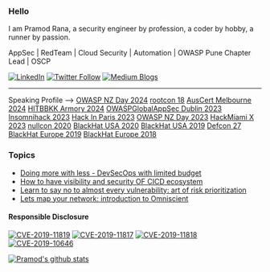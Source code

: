 ### Hello
I am Pramod Rana, a security engineer by profession, a coder by hobby, a runner by passion. 

AppSec | RedTeam | Cloud Security | Automation | OWASP Pune Chapter Lead | OSCP

[![LinkedIn](https://img.shields.io/badge/linkedin-%230077B5.svg?&style=for-the-badge&logo=linkedin&logoColor=white)](https://www.linkedin.com/in/pramod-rana-696ba062/) 
[![Twitter Follow](https://img.shields.io/twitter/follow/IAmVarchashva?style=social)](https://twitter.com/IAmVarchashva)
[![Medium Blogs](https://img.shields.io/badge/Blogs-%23577284.svg?&style=for-the-badge&logo=medium&logoColor=white)](https://medium.com/@rana.miet)

-------------------------------------
Speaking Profile --> 
[OWASP NZ Day 2024](https://appsec.org.nz/assets/presentations/conference-2024/Rana--Doing_More_with_Less.pdf)
[rootcon 18](https://www.rootcon.org/html/rc18/talks#visibility_and_security_cicd_ecosystem)
[AusCert Melbourne 2024](https://melbourne2024.cyberconference.com.au/speakers/pramod-rana-qc399)
[HITBBKK Armory 2024](https://conference.hitb.org/hitbsecconf2024bkk/hitb-armory/#:~:text=Introduction%20to%20CICDGuard%20%2D%20Orchestrating%20visibility%20and%20security%20of%20CICD%20ecosystem)
[OWASPGlobalAppSec Dublin 2023](https://www.youtube.com/watch?v=qPbkpEL_ThI)
[Insomnihack 2023](https://www.youtube.com/watch?v=MsLwY9XbB4o)
[Hack In Paris 2023](https://x.com/hackinparis/status/1707339488857350196)
[OWASP NZ Day 2023](https://www.youtube.com/watch?v=kA7l752O0rM)
[HackMiami X 2023](https://www.youtube.com/watch?v=mftHpnqqB2c) 
[nullcon 2020](https://nullcon.net/website/goa-2020/ammo/omniscient.php)
[BlackHat USA 2020](https://www.blackhat.com/us-20/arsenal/schedule/index.html#vprioritizer-learn-to-say-no-to-almost-every-vulnerability-art-of-risk-prioritisation-21192)
[BlackHat USA 2019](https://www.blackhat.com/us-19/arsenal/schedule/index.html#lmyn-lets-map-your-network-14974)
[Defcon 27](https://www.defcon.org/html/defcon-27/dc-27-demolabs.html#LMYN)
[BlackHat Europe 2019](https://www.blackhat.com/eu-19/arsenal/schedule/index.html#omniscient-lets-map-your-network-18059)
[BlackHat Europe 2018](https://www.blackhat.com/eu-18/arsenal/schedule/#lmyn-lets-map-your-network-12991)


[]()
[]()
[]()
[]()
[]()
[]()
[]()
[]()

### Topics

- [Doing more with less - DevSecOps with limited budget](https://appsec.org.nz/assets/presentations/conference-2024/Rana--Doing_More_with_Less.pdf)
- [How to have visibility and security OF CICD ecosystem](https://conference.hitb.org/hitbsecconf2024bkk/hitb-armory/#:~:text=Introduction%20to%20CICDGuard%20%2D%20Orchestrating%20visibility%20and%20security%20of%20CICD%20ecosystem)
- [Learn to say no to almost every vulnerability: art of risk prioritization](https://github.com/varchashva/vPrioritizer)
- [Lets map your network: introduction to Omniscient](https://github.com/varchashva/LetsMapYourNetwork)

#### Responsible Disclosure

[![CVE-2019-11819](https://img.shields.io/badge/Alkacon%20OpenCMS%20%7c%20CSVi-CVE--2019--11819-red)]()
[![CVE-2019-11817](https://img.shields.io/badge/IriusRisk%20%7c%20Info%20Leak-CVE--2019--11817-red)]()
[![CVE-2019-11818](https://img.shields.io/badge/Alkacon%20OpenCMS%20%7c%20XSS-CVE--2019--11818-red)]()
[![CVE-2019-10646](https://img.shields.io/badge/WolfCMS%20%7c%20XSS-CVE--2019--10646-red)]()


[![Pramod's github stats](https://github-readme-stats.vercel.app/api?username=varchashva&theme=omni)](https://github.com/varchashva/vPrioritizer)

